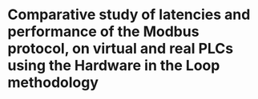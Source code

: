 # Comparative study of latencies and performance of the Modbus protocol, on virtual and real PLCs using the Hardware in the Loop methodology
